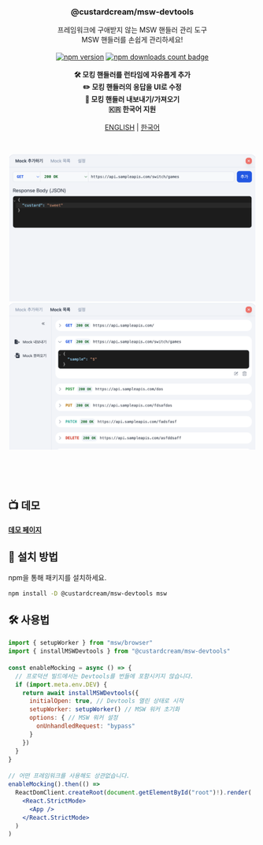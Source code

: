 <div align="center">
  <h3 align="center">@custardcream/msw-devtools</h3>

  <p align="center">
    <bold>프레임워크에 구애받지 않는 MSW 핸들러 관리 도구</bold>
    <br />
    <span>MSW 핸들러를 손쉽게 관리하세요!</span>
    <br />
    <br />
    <a href="https://www.npmjs.com/package/@custardcream/msw-devtools"><img src="https://badge.fury.io/js/@custardcream%2Fmsw-devtools.svg" alt="npm version" height="20"></a>
    <a href='https://www.npmjs.com/package/@custardcream/msw-devtools'><img src='https://img.shields.io/npm/dt/@custardcream/msw-devtools' alt='npm downloads count badge' height='20'/></a>
    <br />
    <br />
    <strong>🛠 모킹 핸들러를 런타임에 자유롭게 추가</strong>
    <br />
    <strong>✏️ 모킹 핸들러의 응답을 UI로 수정</strong>
    <br />
    <strong>🔄 모킹 핸들러 내보내기/가져오기</strong>
    <br />
    <strong>🇰🇷 한국어 지원</strong>
    <br />
    <br />
    <a href="../README.md">ENGLISH</a> | <a href="#">한국어</a>
  </p>
</div>

<br />

<p align="center">
  <img width="500" src="./image1.ko.png">
  <img width="500" src="./image2.ko.png">
</p>

<br />
<br />
<br />

## 📺 데모

**[데모 페이지](https://msw-devtools.vercel.app/)**

## 🚀 설치 방법

npm을 통해 패키지를 설치하세요.

```bash
npm install -D @custardcream/msw-devtools msw
```

## 🛠 사용법

```jsx
import { setupWorker } from "msw/browser"
import { installMSWDevtools } from "@custardcream/msw-devtools"

const enableMocking = async () => {
  // 프로덕션 빌드에서는 Devtools를 번들에 포함시키지 않습니다.
  if (import.meta.env.DEV) {
    return await installMSWDevtools({
      initialOpen: true, // Devtools 열린 상태로 시작
      setupWorker: setupWorker() // MSW 워커 초기화
      options: { // MSW 워커 설정
        onUnhandledRequest: "bypass"
      }
    })
  }
}

// 어떤 프레임워크를 사용해도 상관없습니다.
enableMocking().then(() =>
  ReactDomClient.createRoot(document.getElementById("root")!).render(
    <React.StrictMode>
      <App />
    </React.StrictMode>
  )
)
```
